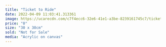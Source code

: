 ```yaml
---
title: "Ticket to Ride"
date: 2022-04-09 11:03:41.313361
image: https://ucarecdn.com/c7f4ecc6-32e6-41e1-a3be-8239161745c7/ticket-to-ride.jpg
price: "0"
size: "30 x 30cm"
sold: "Not for Sale"
media: "Acrylic on canvas"
---
```


